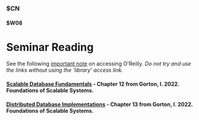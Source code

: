 ### $CN
#### $W08

# Seminar Reading

See the following [important note]($OR) on accessing O'Reilly. *Do not try and use the links without using the 'library' access link.*


#### [Scalable Database Fundamentals](https://learning.oreilly.com/library/view/foundations-of-scalable/9781098106058/ch12.html) - Chapter 12 from Gorton, I. 2022. Foundations of Scalable Systems.

#### [Distributed Database Implementations](https://learning.oreilly.com/library/view/foundations-of-scalable/9781098106058/ch13.html) - Chapter 13 from Gorton, I. 2022. Foundations of Scalable Systems.

